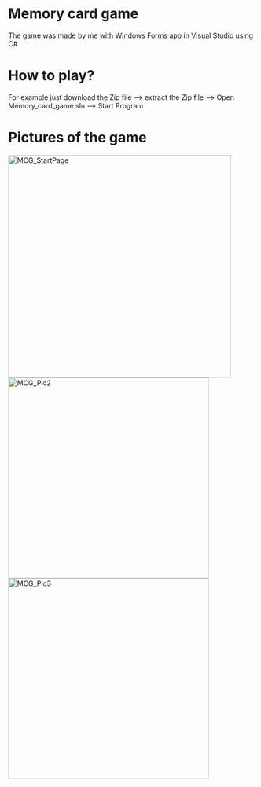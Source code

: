 # Memory card game

The game was made by me with Windows Forms app in Visual Studio using C#

# How to play?

For example just download the Zip file  --> extract the Zip file --> Open Memory_card_game.sln --> Start Program

# Pictures of the game

<img width="453" alt="MCG_StartPage" src="https://user-images.githubusercontent.com/115111370/208117647-05efe298-381d-43d5-86fa-b39b5b774ec9.png">

<img width="408" alt="MCG_Pic2" src="https://user-images.githubusercontent.com/115111370/208117657-bfafeff3-1bba-400e-9eb6-036e50fa3fce.png">

<img width="408" alt="MCG_Pic3" src="https://user-images.githubusercontent.com/115111370/208117667-bb25dfd3-15b7-4e97-bd95-00e94e49d37d.png">
